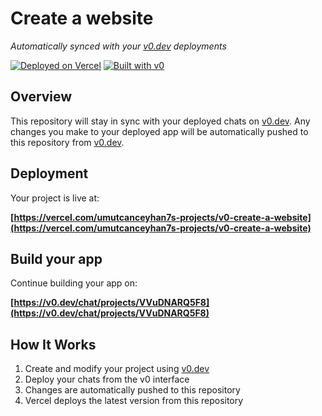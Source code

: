# Create a website

*Automatically synced with your [v0.dev](https://v0.dev) deployments*

[![Deployed on Vercel](https://img.shields.io/badge/Deployed%20on-Vercel-black?style=for-the-badge&logo=vercel)](https://vercel.com/umutcanceyhan7s-projects/v0-create-a-website)
[![Built with v0](https://img.shields.io/badge/Built%20with-v0.dev-black?style=for-the-badge)](https://v0.dev/chat/projects/VVuDNARQ5F8)

## Overview

This repository will stay in sync with your deployed chats on [v0.dev](https://v0.dev).
Any changes you make to your deployed app will be automatically pushed to this repository from [v0.dev](https://v0.dev).

## Deployment

Your project is live at:

**[https://vercel.com/umutcanceyhan7s-projects/v0-create-a-website](https://vercel.com/umutcanceyhan7s-projects/v0-create-a-website)**

## Build your app

Continue building your app on:

**[https://v0.dev/chat/projects/VVuDNARQ5F8](https://v0.dev/chat/projects/VVuDNARQ5F8)**

## How It Works

1. Create and modify your project using [v0.dev](https://v0.dev)
2. Deploy your chats from the v0 interface
3. Changes are automatically pushed to this repository
4. Vercel deploys the latest version from this repository